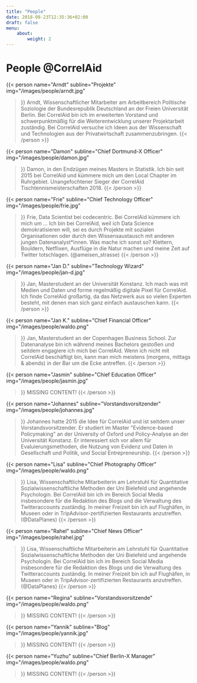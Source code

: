 ```yaml
---
title: "People"
date: 2018-08-23T12:35:36+02:00
draft: false
menu: 
    about:
        weight: 2
---
```


# People @CorrelAid

{{< person 
    name="Arndt"
    subline="Projekte"
    img="/images/people/arndt.jpg"
>}}
    Arndt, Wissenschaftlicher Mitarbeiter am Arbeitbereich Politische Soziologie der Bundesrepublik Deutschland an der Freien Universität Berlin. Bei CorrelAid bin ich im erweiterten Vorstand und schwerpunktmäßig für die Weiterentwicklung unserer Projektarbeit zuständig. Bei CorrelAid versuche ich Ideen aus der Wissenschaft und Technologien aus der Privatwirtschaft zusammenzubringen.
{{< /person >}}

{{< person 
    name="Damon"
    subline="Chief Dortmund-X Officer"
    img="/images/people/damon.jpg"
>}}
Damon, in den Endzügen meines Masters in Statistik. Ich bin seit 2015 bei CorrelAid und kümmere mich um den Local Chapter im Ruhrgebiet. Unangefochtener Sieger der CorrelAid Tischtennismeisterschaften 2018.
{{< /person >}}

{{< person 
    name="Frie"
    subline="Chief Technology Officer"
    img="/images/people/frie.jpg"
>}}
Frie, Data Scientist bei codecentric. Bei CorrelAid kümmere ich mich um … Ich bin bei CorrelAid, weil ich Data Science demokratisieren will, sei es durch Projekte mit sozialen Organisationen oder durch den Wissensaustausch mit anderen jungen Datenanalyst*innen. Was mache ich sonst so? Klettern, Bouldern, Netflixen, Ausflüge in die Natur machen und meine Zeit auf Twitter totschlagen. (@ameisen_strasse)
{{< /person >}}

{{< person 
    name="Jan D."
    subline="Technology Wizard"
    img="/images/people/jan-d.jpg"
>}}
Jan, Masterstudent an der Universität Konstanz. Ich mach was mit Medien und Daten und forme regelmäßig digitale Pixel für CorrelAid. Ich finde CorrelAid großartig, da das Netzwerk aus so vielen Experten besteht, mit denen man sich ganz einfach austauschen kann.
{{< /person >}}

{{< person 
    name="Jan K."
    subline="Chief Financial Officer"
    img="/images/people/waldo.png"
>}}
Jan, Masterstudent an der Copenhagen Business School. Zur Datenanalyse bin ich während meines Bachelors gestoßen und seitdem engagiere ich mich bei CorrelAid. Wenn ich nicht mit CorrelAid beschäftigt bin, kann man mich meistens (morgens, mittags & abends) in der Bar um die Ecke antreffen.
{{< /person >}}

{{< person 
    name="Jasmin"
    subline="Chief Education Officer"
    img="/images/people/jasmin.jpg"
>}}
    MISSING CONTENT!
{{< /person >}}

{{< person 
    name="Johannes"
    subline="Vorstandsvorsitzender"
    img="/images/people/johannes.jpg"
>}}
Johannes hatte 2015 die Idee für CorrelAid und ist seitdem unser Vorstandsvorsitzender. Er studiert im Master "Evidence-based Policymaking" an der University of Oxford und Policy-Analyse an der Universität Konstanz. Er interessiert sich vor allem für Evaluierungsmethoden, die Nutzung von Evidenz und Daten in Gesellschaft und Politik, und Social Entrepreneurship.
{{< /person >}}

{{< person 
    name="Lisa"
    subline="Chief Photography Officer"
    img="/images/people/waldo.png"
>}}
Lisa, Wissenschaftliche Mitarbeiterin am Lehrstuhl für Quantitative Sozialwissenschaftliche Methoden der Uni Bielefeld und angehende Psychologin. Bei CorrelAid bin ich im Bereich Social Media insbesondere für die Redaktion des Blogs und die Verwaltung des Twitteraccounts zuständig. In meiner Freizeit bin ich auf Flughäfen, in Museen oder in TripAdvisor-zertifizierten Restaurants anzutreffen. (@DataPlanes)
{{< /person >}}

{{< person 
    name="Rahel"
    subline="Chief News Officer"
    img="/images/people/rahel.jpg"
>}}
Lisa, Wissenschaftliche Mitarbeiterin am Lehrstuhl für Quantitative Sozialwissenschaftliche Methoden der Uni Bielefeld und angehende Psychologin. Bei CorrelAid bin ich im Bereich Social Media insbesondere für die Redaktion des Blogs und die Verwaltung des Twitteraccounts zuständig. In meiner Freizeit bin ich auf Flughäfen, in Museen oder in TripAdvisor-zertifizierten Restaurants anzutreffen. (@DataPlanes)
{{< /person >}}

{{< person 
    name="Regina"
    subline="Vorstandsvorsitzende"
    img="/images/people/waldo.png"
>}}
    MISSING CONTENT!
{{< /person >}}

{{< person 
    name="Yannik"
    subline="Blog"
    img="/images/people/yannik.jpg"
>}}
    MISSING CONTENT!
{{< /person >}}

{{< person 
    name="Yuzhu"
    subline="Chief Berlin-X Manager"
    img="/images/people/waldo.png"
>}}
    MISSING CONTENT!
{{< /person >}}